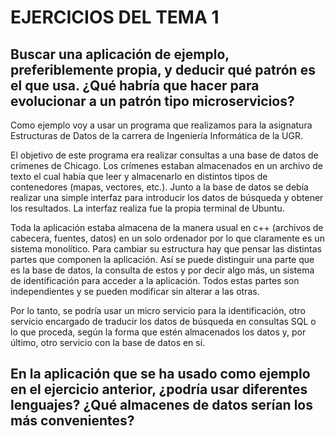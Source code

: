 # EJERCICIOS DEL TEMA 1

## Buscar una aplicación de ejemplo, preferiblemente propia, y deducir qué patrón es el que usa. ¿Qué habría que hacer para evolucionar a un patrón tipo microservicios?

Como ejemplo voy a usar un programa que realizamos para la asignatura Estructuras de Datos de la carrera de Ingeniería Informática de la UGR.

El objetivo de este programa era realizar consultas a una base de datos de crímenes de Chicago. Los crímenes estaban almacenados en un archivo de texto el cual había que leer y almacenarlo en distintos tipos de contenedores (mapas, vectores, etc.). Junto a la base de datos se debía realizar una simple interfaz para introducir los datos de búsqueda y obtener los resultados. La interfaz realiza fue la propia terminal de Ubuntu.

Toda la aplicación estaba almacena de la manera usual en c++ (archivos de cabecera, fuentes, datos) en un solo ordenador por lo que claramente es un sistema monolítico. Para cambiar su estructura hay que pensar las distintas partes que componen la aplicación. Así se puede distinguir una parte que es la base de datos, la consulta de estos y por decir algo más, un sistema de identificación para acceder a la aplicación. Todos estas partes son independientes y se pueden modificar sin alterar a las otras. 

Por lo tanto, se podría usar un micro servicio para la identificación, otro servicio encargado de traducir los datos de búsqueda en consultas SQL o lo que proceda, según la forma que estén almacenados los datos y, por último, otro servicio con la base de datos en sí.


## En la aplicación que se ha usado como ejemplo en el ejercicio anterior, ¿podría usar diferentes lenguajes? ¿Qué almacenes de datos serían los más convenientes?
